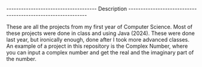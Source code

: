 ------------------------------------- Description -------------------------------------------------------------

These are all the projects from my first year of Computer Science. Most of these projects were done in class and using Java (2024). 
These were done last year, but ironically enough, done after I took more advanced classes. An example of a project in this repository is the
Complex Number, where you can input a complex number and get the real and the imaginary part of the number. 
